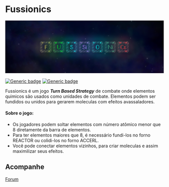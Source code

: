 # Fussionics

<p align="center">
  <img src="/assets/img/marketing/capa.png">
</p>

[![Generic badge](https://img.shields.io/badge/godot-4.0.2.stable-blue.svg)](https://shields.io/) [![Generic badge](https://img.shields.io/badge/versão_do_jogo-prototipo_0-orange.svg)](https://shields.io/)

Fussionics é um jogo **_Turn Based Strategy_** de combate onde elementos quimicos são usados como unidades de combate. Elementos podem ser fundidos ou unidos para gerarem moleculas com efeitos avassaladores.

#### Sobre o jogo:
- Os jogadores podem soltar elementos com número atômico menor que 8 diretamente da barra de elementos.
- Para ter elementos maiores que 8, é necessário fundi-los no forno REACTOR ou colidi-los no forno ACCERL.
- Você pode conectar elementos vizinhos, para criar moleculas e assim maximilizar seus efeitos.

## Acompanhe
[Forum](https://github.com/matheus-s-arruda/Fussionics/discussions)
